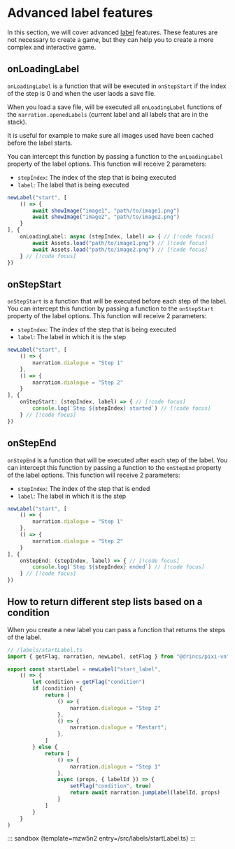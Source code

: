 # Advanced label features

In this section, we will cover advanced [label](/start/labels.md) features. These features are not necessary to create a game, but they can help you to create a more complex and interactive game.

## onLoadingLabel

`onLoadingLabel` is a function that will be executed in `onStepStart` if the index of the step is 0 and when the user laods a save file.

When you load a save file, will be executed all `onLoadingLabel` functions of the `narration.openedLabels` (current label and all labels that are in the stack).

It is useful for example to make sure all images used have been cached before the label starts.

You can intercept this function by passing a function to the `onLoadingLabel` property of the label options. This function will receive 2 parameters:

* `stepIndex`: The index of the step that is being executed
* `label`: The label that is being executed

```ts
newLabel("start", [
    () => {
        await showImage("image1", "path/to/image1.png")
        await showImage("image2", "path/to/image2.png")
    }
], {
    onLoadingLabel: async (stepIndex, label) => { // [!code focus]
        await Assets.load("path/to/image1.png") // [!code focus]
        await Assets.load("path/to/image2.png") // [!code focus]
    } // [!code focus]
})
```

## onStepStart

`onStepStart` is a function that will be executed before each step of the label. You can intercept this function by passing a function to the `onStepStart` property of the label options. This function will receive 2 parameters:

* `stepIndex`: The index of the step that is being executed
* `label`: The label in which it is the step

```ts
newLabel("start", [
    () => {
        narration.dialogue = "Step 1"
    },
    () => {
        narration.dialogue = "Step 2"
    }
], {
    onStepStart: (stepIndex, label) => { // [!code focus]
        console.log(`Step ${stepIndex} started`) // [!code focus]
    } // [!code focus]
})
```

## onStepEnd

`onStepEnd` is a function that will be executed after each step of the label. You can intercept this function by passing a function to the `onStepEnd` property of the label options. This function will receive 2 parameters:

* `stepIndex`: The index of the step that is ended
* `label`: The label in which it is the step

```ts
newLabel("start", [
    () => {
        narration.dialogue = "Step 1"
    },
    () => {
        narration.dialogue = "Step 2"
    }
], {
    onStepEnd: (stepIndex, label) => { // [!code focus]
        console.log(`Step ${stepIndex} ended`) // [!code focus]
    } // [!code focus]
})
```

## How to return different step lists based on a condition

When you create a new label you can pass a function that returns the steps of the label.

```ts
// /labels/startLabel.ts
import { getFlag, narration, newLabel, setFlag } from "@drincs/pixi-vn"

export const startLabel = newLabel("start_label",
    () => {
        let condition = getFlag("condition")
        if (condition) {
            return [
                () => {
                    narration.dialogue = "Step 2"
                },
                () => {
                    narration.dialogue = "Restart";
                },
            ]
        } else {
            return [
                () => {
                    narration.dialogue = "Step 1"
                },
                async (props, { labelId }) => {
                    setFlag("condition", true)
                    return await narration.jumpLabel(labelId, props)
                }
            ]
        }
    }
)
```

::: sandbox {template=mzw5n2 entry=/src/labels/startLabel.ts}
:::
